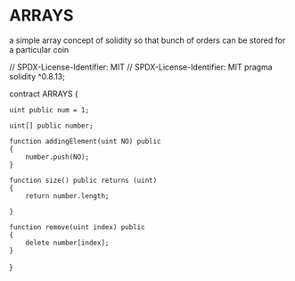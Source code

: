 # ARRAYS
a simple array concept of solidity so that bunch of orders can be stored for a particular coin

// SPDX-License-Identifier: MIT
// SPDX-License-Identifier: MIT
pragma solidity  ^0.8.13;

contract  ARRAYS {

    uint public num = 1;

    uint[] public number;

    function addingElement(uint NO) public 
    {
        number.push(NO);
    }

    function size() public returns (uint)
    {
        return number.length;

    }

    function remove(uint index) public 
    {
        delete number[index];
    }

    
}
